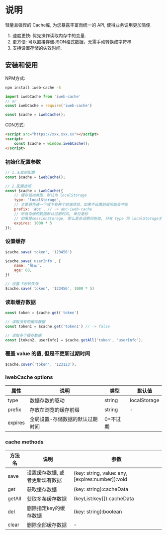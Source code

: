 # 说明

轻量且强悍的 Cache库, 为您暴露丰富而统一的 API, 使得业务调用更加简便.  

1. 速度更快: 优先操作读取内存中的变量.
2. 更方便: 可以直接存储JSON格式数据，无需手动转换成字符串.
3. 支持设置存储的失效时间.

## 安装和使用

NPM方式:

```bash
npm install iweb-cache -S
```

```js
import iwebCache from 'iweb-cache'
// or
const iwebCache = require('iweb-cache')

const $cache = iwebCache();
```

CDN方式:

```html
<script src="https://xxx.xxx.xx"></script>
<script>
    const $cache = window.iwebCache();
</script>
```

### 初始化配置参数

```js
// 1.无其他配置
const $cache = iwebCache();

// 2.配置选项
const $cache = iwebCache({
    // 缓存驱动类型，默认为 localStorage
    type: 'localStorage',
    // 主要避免通一个域下有两个前端项目，如果不设置前缀可能会冲突
    prefix: 'abc', // -> abc-iweb-cache 
    // 所有存储的数据默认过期时间, 单位毫秒
    // 如果是sessionStorage, 那么是会话期间有效, 只有 type 为 localStorage才可能是永久不会过期
    expires: 1000 * 5
});
```

### 设置缓存

```js
$cache.save('token', '123456')

$cache.save('userInfo', {
    name: '张三',
    age: 88,
})

// 设置 5秒钟失效
$cache.save('token', '123456', 1000 * 5)
```

### 读取缓存数据

```js
const token = $cache.get('token')

// 读取没有的缓存数据
const token1 = $cache.get('token1') // -> false

// 读取多个缓存数据
const [token2, userInfo] = $cache.getAll('token', 'userInfo');
```

### 覆盖 value 的值, 但是不更新过期时间

```js
$cache.cover('token', '123123');
```

### iwebCache options  

属性|说明|类型|默认值
-----|-----|-----|-----
type|数据存数的驱动|string|localStorage
prefix|存放在浏览的缓存前缀|string|-
expires|全局设置-存储数据的默认过期时间|0=不过期

### cache methods

方法名|说明|参数
-----|-----|-----
save|设置缓存数据, 或者更新现有数据|(key: string, value: any, [expires:number]):void
get|获取缓存数据|(key: string):cacheData|boolean
getAll|获取多条缓存数据|(keyList:key[]):cacheData|boolean []
del|删除指定key的缓存数据|(key: string):boolean
clear|删除全部缓存数据|-
